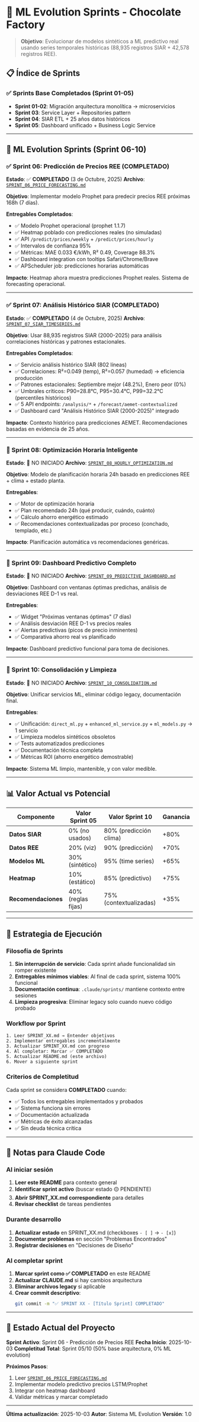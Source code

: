 # 🧠 ML Evolution Sprints - Chocolate Factory

> **Objetivo**: Evolucionar de modelos sintéticos a ML predictivo real usando series temporales históricas (88,935 registros SIAR + 42,578 registros REE).

## 📋 Índice de Sprints

### ✅ Sprints Base Completados (Sprint 01-05)
- **Sprint 01-02**: Migración arquitectura monolítica → microservicios
- **Sprint 03**: Service Layer + Repositories pattern
- **Sprint 04**: SIAR ETL + 25 años datos históricos
- **Sprint 05**: Dashboard unificado + Business Logic Service

---

## 🚀 ML Evolution Sprints (Sprint 06-10)

### ✅ Sprint 06: Predicción de Precios REE (COMPLETADO)
**Estado**: ✅ **COMPLETADO** (3 de Octubre, 2025)
**Archivo**: [`SPRINT_06_PRICE_FORECASTING.md`](./SPRINT_06_PRICE_FORECASTING.md)

**Objetivo**: Implementar modelo Prophet para predecir precios REE próximas 168h (7 días).

**Entregables Completados**:
- ✅ Modelo Prophet operacional (prophet 1.1.7)
- ✅ Heatmap poblado con predicciones reales (no simuladas)
- ✅ API `/predict/prices/weekly` + `/predict/prices/hourly`
- ✅ Intervalos de confianza 95%
- ✅ Métricas: MAE 0.033 €/kWh, R² 0.49, Coverage 88.3%
- ✅ Dashboard integration con tooltips Safari/Chrome/Brave
- ✅ APScheduler job: predicciones horarias automáticas

**Impacto**: Heatmap ahora muestra predicciones Prophet reales. Sistema de forecasting operacional.

---

### ✅ Sprint 07: Análisis Histórico SIAR (COMPLETADO)
**Estado**: ✅ **COMPLETADO** (4 de Octubre, 2025)
**Archivo**: [`SPRINT_07_SIAR_TIMESERIES.md`](./SPRINT_07_SIAR_TIMESERIES.md)

**Objetivo**: Usar 88,935 registros SIAR (2000-2025) para análisis correlaciones históricas y patrones estacionales.

**Entregables Completados**:
- ✅ Servicio análisis histórico SIAR (802 líneas)
- ✅ Correlaciones: R²=0.049 (temp), R²=0.057 (humedad) → eficiencia producción
- ✅ Patrones estacionales: Septiembre mejor (48.2%), Enero peor (0%)
- ✅ Umbrales críticos: P90=28.8°C, P95=30.4°C, P99=32.2°C (percentiles históricos)
- ✅ 5 API endpoints: `/analysis/*` + `/forecast/aemet-contextualized`
- ✅ Dashboard card "Análisis Histórico SIAR (2000-2025)" integrado

**Impacto**: Contexto histórico para predicciones AEMET. Recomendaciones basadas en evidencia de 25 años.

---

### 🔵 Sprint 08: Optimización Horaria Inteligente
**Estado**: 🔴 NO INICIADO
**Archivo**: [`SPRINT_08_HOURLY_OPTIMIZATION.md`](./SPRINT_08_HOURLY_OPTIMIZATION.md)

**Objetivo**: Modelo de planificación horaria 24h basado en predicciones REE + clima + estado planta.

**Entregables**:
- ✅ Motor de optimización horaria
- ✅ Plan recomendado 24h (qué producir, cuándo, cuánto)
- ✅ Cálculo ahorro energético estimado
- ✅ Recomendaciones contextualizadas por proceso (conchado, templado, etc.)

**Impacto**: Planificación automática vs recomendaciones genéricas.

---

### 🔵 Sprint 09: Dashboard Predictivo Completo
**Estado**: 🔴 NO INICIADO
**Archivo**: [`SPRINT_09_PREDICTIVE_DASHBOARD.md`](./SPRINT_09_PREDICTIVE_DASHBOARD.md)

**Objetivo**: Dashboard con ventanas óptimas predichas, análisis de desviaciones REE D-1 vs real.

**Entregables**:
- ✅ Widget "Próximas ventanas óptimas" (7 días)
- ✅ Análisis desviación REE D-1 vs precios reales
- ✅ Alertas predictivas (picos de precio inminentes)
- ✅ Comparativa ahorro real vs planificado

**Impacto**: Dashboard predictivo funcional para toma de decisiones.

---

### 🔵 Sprint 10: Consolidación y Limpieza
**Estado**: 🔴 NO INICIADO
**Archivo**: [`SPRINT_10_CONSOLIDATION.md`](./SPRINT_10_CONSOLIDATION.md)

**Objetivo**: Unificar servicios ML, eliminar código legacy, documentación final.

**Entregables**:
- ✅ Unificación: `direct_ml.py` + `enhanced_ml_service.py` + `ml_models.py` → 1 servicio
- ✅ Limpieza modelos sintéticos obsoletos
- ✅ Tests automatizados predicciones
- ✅ Documentación técnica completa
- ✅ Métricas ROI (ahorro energético demostrable)

**Impacto**: Sistema ML limpio, mantenible, y con valor medible.

---

## 📊 Valor Actual vs Potencial

| Componente | Valor Sprint 05 | Valor Sprint 10 | Ganancia |
|---|---|---|---|
| **Datos SIAR** | 0% (no usados) | 80% (predicción clima) | +80% |
| **Datos REE** | 20% (viz) | 90% (predicción) | +70% |
| **Modelos ML** | 30% (sintético) | 95% (time series) | +65% |
| **Heatmap** | 10% (estático) | 85% (predictivo) | +75% |
| **Recomendaciones** | 40% (reglas fijas) | 75% (contextualizadas) | +35% |

---

## 🎯 Estrategia de Ejecución

### Filosofía de Sprints
1. **Sin interrupción de servicio**: Cada sprint añade funcionalidad sin romper existente
2. **Entregables mínimos viables**: Al final de cada sprint, sistema 100% funcional
3. **Documentación continua**: `.claude/sprints/` mantiene contexto entre sesiones
4. **Limpieza progresiva**: Eliminar legacy solo cuando nuevo código probado

### Workflow por Sprint
```
1. Leer SPRINT_XX.md → Entender objetivos
2. Implementar entregables incrementalmente
3. Actualizar SPRINT_XX.md con progreso
4. Al completar: Marcar ✅ COMPLETADO
5. Actualizar README.md (este archivo)
6. Mover a siguiente sprint
```

### Criterios de Completitud
Cada sprint se considera **COMPLETADO** cuando:
- ✅ Todos los entregables implementados y probados
- ✅ Sistema funciona sin errores
- ✅ Documentación actualizada
- ✅ Métricas de éxito alcanzadas
- ✅ Sin deuda técnica crítica

---

## 📝 Notas para Claude Code

### Al iniciar sesión
1. **Leer este README** para contexto general
2. **Identificar sprint activo** (buscar estado 🟡 PENDIENTE)
3. **Abrir SPRINT_XX.md correspondiente** para detalles
4. **Revisar checklist** de tareas pendientes

### Durante desarrollo
1. **Actualizar estado** en SPRINT_XX.md (checkboxes `- [ ]` → `- [x]`)
2. **Documentar problemas** en sección "Problemas Encontrados"
3. **Registrar decisiones** en "Decisiones de Diseño"

### Al completar sprint
1. **Marcar sprint como ✅ COMPLETADO** en este README
2. **Actualizar CLAUDE.md** si hay cambios arquitectura
3. **Eliminar archivos legacy** si aplicable
4. **Crear commit descriptivo**:
   ```bash
   git commit -m "✅ SPRINT XX - [Título Sprint] COMPLETADO"
   ```

---

## 🔄 Estado Actual del Proyecto

**Sprint Activo**: Sprint 06 - Predicción de Precios REE
**Fecha Inicio**: 2025-10-03
**Completitud Total**: Sprint 05/10 (50% base arquitectura, 0% ML evolution)

**Próximos Pasos**:
1. Leer [`SPRINT_06_PRICE_FORECASTING.md`](./SPRINT_06_PRICE_FORECASTING.md)
2. Implementar modelo predictivo precios LSTM/Prophet
3. Integrar con heatmap dashboard
4. Validar métricas y marcar completado

---

**Última actualización**: 2025-10-03
**Autor**: Sistema ML Evolution
**Versión**: 1.0

